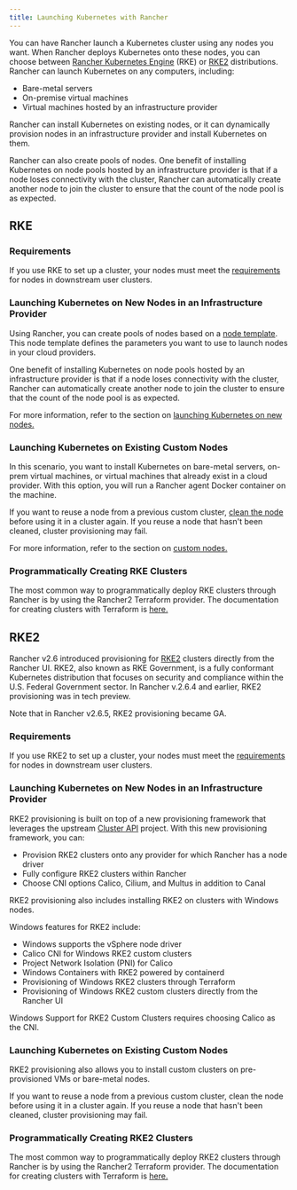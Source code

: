 ```yaml
---
title: Launching Kubernetes with Rancher
---
```


<head>
  <link rel="canonical" href="https://ranchermanager.docs.rancher.com/pages-for-subheaders/launch-kubernetes-with-rancher"/>
</head>

You can have Rancher launch a Kubernetes cluster using any nodes you want. When Rancher deploys Kubernetes onto these nodes, you can choose between [Rancher Kubernetes Engine](https://rancher.com/docs/rke/latest/en/) (RKE) or [RKE2](https://docs.rke2.io) distributions. Rancher can launch Kubernetes on any computers, including:

- Bare-metal servers
- On-premise virtual machines
- Virtual machines hosted by an infrastructure provider

Rancher can install Kubernetes on existing nodes, or it can dynamically provision nodes in an infrastructure provider and install Kubernetes on them.

Rancher can also create pools of nodes. One benefit of installing Kubernetes on node pools hosted by an infrastructure provider is that if a node loses connectivity with the cluster, Rancher can automatically create another node to join the cluster to ensure that the count of the node pool is as expected.

## RKE

### Requirements

If you use RKE to set up a cluster, your nodes must meet the [requirements](../kubernetes-clusters-in-rancher-setup/node-requirements-for-rancher-managed-clusters.md) for nodes in downstream user clusters.

### Launching Kubernetes on New Nodes in an Infrastructure Provider

Using Rancher, you can create pools of nodes based on a [node template](use-new-nodes-in-an-infra-provider/use-new-nodes-in-an-infra-provider.md#node-templates). This node template defines the parameters you want to use to launch nodes in your cloud providers.

One benefit of installing Kubernetes on node pools hosted by an infrastructure provider is that if a node loses connectivity with the cluster, Rancher can automatically create another node to join the cluster to ensure that the count of the node pool is as expected.

For more information, refer to the section on [launching Kubernetes on new nodes.](use-new-nodes-in-an-infra-provider/use-new-nodes-in-an-infra-provider.md)

### Launching Kubernetes on Existing Custom Nodes

In this scenario, you want to install Kubernetes on bare-metal servers, on-prem virtual machines, or virtual machines that already exist in a cloud provider. With this option, you will run a Rancher agent Docker container on the machine.

If you want to reuse a node from a previous custom cluster, [clean the node](../manage-clusters/clean-cluster-nodes.md) before using it in a cluster again. If you reuse a node that hasn't been cleaned, cluster provisioning may fail.

For more information, refer to the section on [custom nodes.](../../../reference-guides/cluster-configuration/rancher-server-configuration/use-existing-nodes/use-existing-nodes.md)

### Programmatically Creating RKE Clusters

The most common way to programmatically deploy RKE clusters through Rancher is by using the Rancher2 Terraform provider. The documentation for creating clusters with Terraform is [here.](https://registry.terraform.io/providers/rancher/rancher2/latest/docs/resources/cluster)

## RKE2

Rancher v2.6 introduced provisioning for [RKE2](https://docs.rke2.io/) clusters directly from the Rancher UI. RKE2, also known as RKE Government, is a fully conformant Kubernetes distribution that focuses on security and compliance within the U.S. Federal Government sector. In Rancher v.2.6.4 and earlier, RKE2 provisioning was in tech preview.

Note that in Rancher v2.6.5, RKE2 provisioning became GA.

### Requirements

If you use RKE2 to set up a cluster, your nodes must meet the [requirements](https://docs.rke2.io/install/requirements) for nodes in downstream user clusters.

### Launching Kubernetes on New Nodes in an Infrastructure Provider

RKE2 provisioning is built on top of a new provisioning framework that leverages the upstream [Cluster API](https://github.com/kubernetes-sigs/cluster-api) project. With this new provisioning framework, you can:

- Provision RKE2 clusters onto any provider for which Rancher has a node driver
- Fully configure RKE2 clusters within Rancher
- Choose CNI options Calico, Cilium, and Multus in addition to Canal

RKE2 provisioning also includes installing RKE2 on clusters with Windows nodes.

Windows features for RKE2 include:

- Windows supports the vSphere node driver
- Calico CNI for Windows RKE2 custom clusters
- Project Network Isolation (PNI) for Calico
- Windows Containers with RKE2 powered by containerd
- Provisioning of Windows RKE2 clusters through Terraform
- Provisioning of Windows RKE2 custom clusters directly from the Rancher UI

Windows Support for RKE2 Custom Clusters requires choosing Calico as the CNI.

### Launching Kubernetes on Existing Custom Nodes

RKE2 provisioning also allows you to install custom clusters on pre-provisioned VMs or bare-metal nodes.

If you want to reuse a node from a previous custom cluster, clean the node before using it in a cluster again. If you reuse a node that hasn't been cleaned, cluster provisioning may fail.

### Programmatically Creating RKE2 Clusters

The most common way to programmatically deploy RKE2 clusters through Rancher is by using the Rancher2 Terraform provider. The documentation for creating clusters with Terraform is [here.](https://registry.terraform.io/providers/rancher/rancher2/latest/docs/resources/cluster_v2)